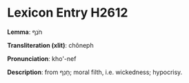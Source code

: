 # Lexicon Entry H2612

**Lemma**: חֹנֶף

**Transliteration (xlit)**: chôneph

**Pronunciation**: kho'-nef

**Description**:
from חָנֵף; moral filth, i.e. wickedness; hypocrisy.
